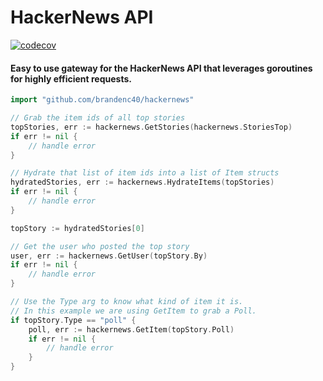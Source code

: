 # HackerNews API

[![codecov](https://codecov.io/gh/brandenc40/hackernews/branch/master/graph/badge.svg?token=YDCD39G1C1)](undefined)

#### Easy to use gateway for the HackerNews API that leverages goroutines for highly efficient requests.

```go
import "github.com/brandenc40/hackernews"

// Grab the item ids of all top stories
topStories, err := hackernews.GetStories(hackernews.StoriesTop)
if err != nil {
    // handle error
}

// Hydrate that list of item ids into a list of Item structs
hydratedStories, err := hackernews.HydrateItems(topStories)
if err != nil {
    // handle error
}

topStory := hydratedStories[0]

// Get the user who posted the top story
user, err := hackernews.GetUser(topStory.By)
if err != nil {
    // handle error
}

// Use the Type arg to know what kind of item it is.
// In this example we are using GetItem to grab a Poll.
if topStory.Type == "poll" {
    poll, err := hackernews.GetItem(topStory.Poll)
    if err != nil {
        // handle error
    }
}
```
